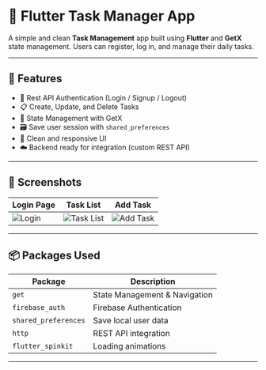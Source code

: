 # 📝 Flutter Task Manager App

A simple and clean **Task Management** app built using **Flutter** and **GetX** state management. Users can register, log in, and manage their daily tasks.

---

## 🚀 Features

- 🔐 Rest API Authentication (Login / Signup / Logout)
- 📋 Create, Update, and Delete Tasks
- 🧠 State Management with GetX
- 🗃️ Save user session with `shared_preferences`
- 🎯 Clean and responsive UI
- ☁️ Backend ready for integration (custom REST API)

---

## 📸 Screenshots

| Login Page | Task List | Add Task |
|------------|-----------|----------|
| ![Login](screenshots/login.png) | ![Task List](screenshots/task_list.png) | ![Add Task](screenshots/add_task.png) |

---

## 📦 Packages Used

| Package | Description |
|--------|-------------|
| `get` | State Management & Navigation |
| `firebase_auth` | Firebase Authentication |
| `shared_preferences` | Save local user data |
| `http` | REST API integration |
| `flutter_spinkit` | Loading animations |
  

---
